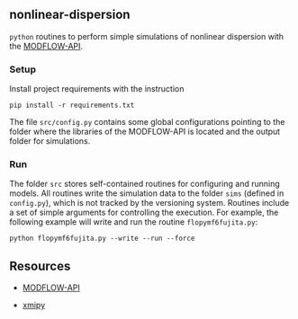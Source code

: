 ## nonlinear-dispersion
```python``` routines to perform simple simulations of nonlinear dispersion with the [MODFLOW-API](https://www.usgs.gov/publications/modflow-application-programming-interface-simulationcontrol-and-software). 

### Setup
Install project requirements with the instruction 
 
```
pip install -r requirements.txt
```

The file ```src/config.py``` contains some global configurations pointing to the folder where the libraries of the MODFLOW-API is located and the output folder for simulations.

### Run 
The folder ```src``` stores self-contained routines for configuring and running models. All routines write the simulation data to the folder ```sims``` (defined in ```config.py```), which is not tracked by the versioning system. Routines include a set of simple arguments for controlling the execution. For example, the following example will write and run the routine ```flopymf6fujita.py```:

```
python flopymf6fujita.py --write --run --force
```

## Resources
- [MODFLOW-API](https://www.usgs.gov/publications/modflow-application-programming-interface-simulationcontrol-and-software) 

- [xmipy](https://github.com/Deltares/xmipy) 
